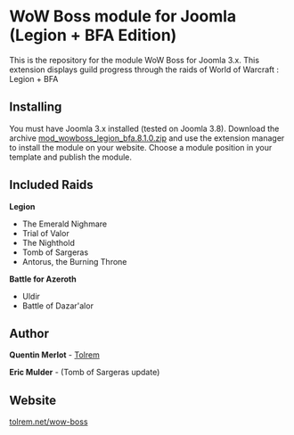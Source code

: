 # WoW Boss module for Joomla (Legion + BFA Edition)

This is the repository for the module WoW Boss for Joomla 3.x. This extension displays guild progress through the raids of World of Warcraft : Legion + BFA

## Installing

You must have Joomla 3.x installed (tested on Joomla 3.8). 
Download the archive [mod_wowboss_legion_bfa.8.1.0.zip](http://www.tolrem.net/download/97/) and use the extension manager to install the module on your website. 
Choose a module position in your template and publish the module.


## Included Raids

**Legion**
* The Emerald Nighmare
* Trial of Valor
* The Nighthold
* Tomb of Sargeras
* Antorus, the Burning Throne

**Battle for Azeroth**
* Uldir
* Battle of Dazar'alor

## Author

**Quentin Merlot** - [Tolrem](https://github.com/Tolrem)

**Eric Mulder** - (Tomb of Sargeras update)

## Website

[tolrem.net/wow-boss](http://www.tolrem.net/wow-boss)
